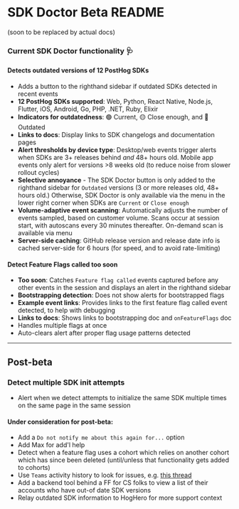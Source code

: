 # SDK Doctor Beta README
(soon to be replaced by actual docs)

### Current SDK Doctor functionality 🩺

#### Detects outdated versions of 12 PostHog SDKs
- Adds a button to the righthand sidebar if outdated SDKs detected in recent events
- **12 PostHog SDKs supported**: Web, Python, React Native, Node.js, Flutter, iOS, Android, Go, PHP, .NET, Ruby, Elixir
- **Indicators for outdatedness**: 🟢 Current, 🟡 Close enough, and 🔴 Outdated
- **Links to docs**: Display links to SDK changelogs and documentation pages
- **Alert thresholds by device type**: 
  Desktop/web events trigger alerts when SDKs are 3+ releases behind *and* 48+ hours old. 
  Mobile app events only alert for versions >8 weeks old (to reduce noise from slower rollout cycles)
- **Selective annoyance** - The SDK Doctor button is only added to the righthand sidebar for `Outdated` versions (3 or more releases old, 48+ hours old.) Otherwise, SDK Doctor is only available via the menu in the lower right corner when SDKs are `Current` or `Close enough`
- **Volume-adaptive event scanning**: Automatically adjusts the number of events sampled, based on customer volume. Scans occur at session start, with autoscans every 30 minutes thereafter. On-demand scan is available via menu
- **Server-side caching**: GitHub release version and release date info is cached server-side for 6 hours (for speed, and to avoid rate-limiting)

#### Detect Feature Flags called too soon
- **Too soon**: Catches `Feature flag called` events captured before any other events in the session and displays an alert in the righthand sidebar
- **Bootstrapping detection**: Does not show alerts for bootstrapped flags
- **Example event links**: Provides links to the first feature flag called event detected, to help with debugging
- **Links to docs**: Shows links to bootstrapping doc and `onFeatureFlags` doc
- Handles multiple flags at once
- Auto-clears alert after proper flag usage patterns detected

---

## Post-beta

### Detect multiple SDK init attempts
- Alert when we detect attempts to initialize the same SDK multiple times on the same page in the same session

#### Under consideration for post-beta:
- Add a `Do not notify me about this again for...` option
- Add Max for add'l help
- Detect when a feature flag uses a cohort which relies on another cohort which has since been deleted (until/unless that functionality gets added to cohorts)
- Use `Teams` activity history to look for issues, e.g. [this thread](https://posthog.slack.com/archives/C03PB072FMJ/p1754557639664509)
- Add a backend tool behind a FF for CS folks to view a list of their accounts who have out-of date SDK versions
- Relay outdated SDK information to HogHero for more support context